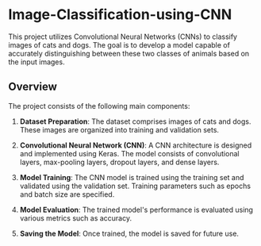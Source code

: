 # Image-Classification-using-CNN

This project utilizes Convolutional Neural Networks (CNNs) to classify images of cats and dogs. The goal is to develop a model capable of accurately distinguishing between these two classes of animals based on the input images.

## Overview

The project consists of the following main components:

1. **Dataset Preparation**: The dataset comprises images of cats and dogs. These images are organized into training and validation sets.

2. **Convolutional Neural Network (CNN)**: A CNN architecture is designed and implemented using Keras. The model consists of convolutional layers, max-pooling layers, dropout layers, and dense layers.

3. **Model Training**: The CNN model is trained using the training set and validated using the validation set. Training parameters such as epochs and batch size are specified.

4. **Model Evaluation**: The trained model's performance is evaluated using various metrics such as accuracy.

5. **Saving the Model**: Once trained, the model is saved for future use.

